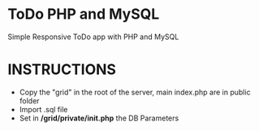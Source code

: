 # ToDo PHP and MySQL
Simple Responsive ToDo app with PHP and MySQL

<h1>INSTRUCTIONS</h1>
<ul>
  <li>Copy the "grid" in the root of the server, main index.php are in public folder</li>
  <li>Import .sql file</li>
  <li>Set in <b>/grid/private/init.php</b> the DB Parameters</li>
</ul>

